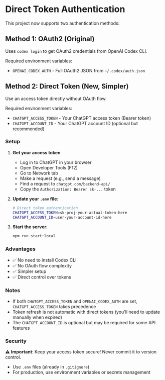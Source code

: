 # Direct Token Authentication

This project now supports two authentication methods:

## Method 1: OAuth2 (Original)

Uses `codex login` to get OAuth2 credentials from OpenAI Codex CLI.

Required environment variables:
- `OPENAI_CODEX_AUTH` - Full OAuth2 JSON from `~/.codex/auth.json`

## Method 2: Direct Token (New, Simpler)

Use an access token directly without OAuth flow.

Required environment variables:
- `CHATGPT_ACCESS_TOKEN` - Your ChatGPT access token (Bearer token)
- `CHATGPT_ACCOUNT_ID` - Your ChatGPT account ID (optional but recommended)

### Setup

1. **Get your access token**
   - Log in to ChatGPT in your browser
   - Open Developer Tools (F12)
   - Go to Network tab
   - Make a request (e.g., send a message)
   - Find a request to `chatgpt.com/backend-api/`
   - Copy the `Authorization: Bearer sk-...` token

2. **Update your `.env` file**:
   ```bash
   # Direct token authentication
   CHATGPT_ACCESS_TOKEN=sk-proj-your-actual-token-here
   CHATGPT_ACCOUNT_ID=user-your-account-id-here
   ```

3. **Start the server**:
   ```bash
   npm run start:local
   ```

### Advantages

- ✅ No need to install Codex CLI
- ✅ No OAuth flow complexity
- ✅ Simpler setup
- ✅ Direct control over tokens

### Notes

- If both `CHATGPT_ACCESS_TOKEN` and `OPENAI_CODEX_AUTH` are set, `CHATGPT_ACCESS_TOKEN` takes precedence
- Token refresh is not automatic with direct tokens (you'll need to update manually when expired)
- The `CHATGPT_ACCOUNT_ID` is optional but may be required for some API features

### Security

⚠️ **Important**: Keep your access token secure! Never commit it to version control.

- Use `.env` files (already in `.gitignore`)
- For production, use environment variables or secrets management
